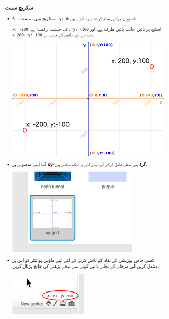 ### سکریچ سمت

+ سکریچ میں، سمت `: 0، y: 0` اسٹیج پر مرکزی مقام کو نشان زد کرتے ہیں.
    
    `x: -200 کی حیثیت رکھتا ہے، y: -100` اسٹیج پر بائیں جانب بائیں طرف ہے، اور `x 200، y: 100` سب سے اوپر دائیں کے قریب ہے.
    
    ![مرحلے کے معاہدے](images/coordinates-stage.png)

+ آپ اپنے منصوبے پر **xy-گرڈ** پس منظر شامل کرکے آپ اپنے لئے یہ دیکھ سکتے ہیں.
    
    ![مرحلے کے معاہدے](images/coordinates-backdrop.png)

+ کسی خاص پوزیشن کے نفاذ کو تلاش کرنے کے لئے اپنے ماؤس پوائنٹر کو اس پر منتقل کریں اور مرحلے کے نچلے دائیں کونے سے نیچے پڑھنے کی جانچ پڑتال کریں.
    
    ![سمنٹ ریڈنگ](images/coordinates-xy-example.png)